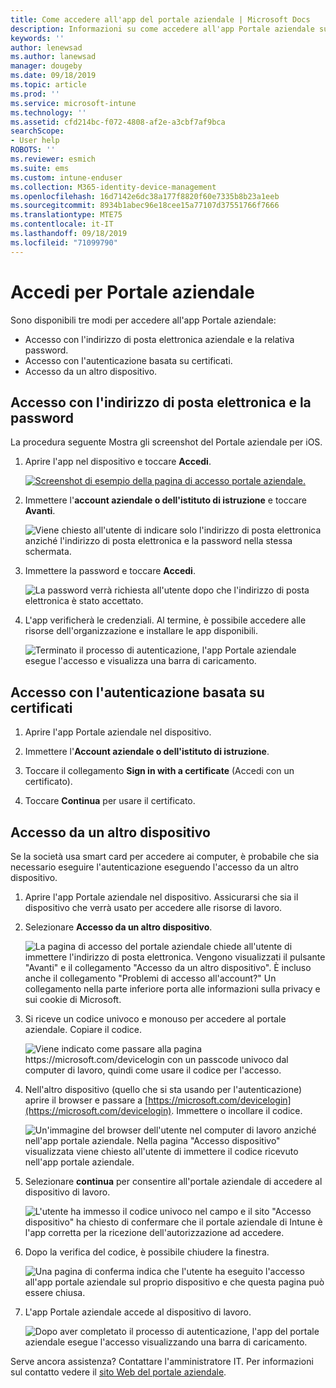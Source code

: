 ```yaml
---
title: Come accedere all'app del portale aziendale | Microsoft Docs
description: Informazioni su come accedere all'app Portale aziendale su più piattaforme.
keywords: ''
author: lenewsad
ms.author: lanewsad
manager: dougeby
ms.date: 09/18/2019
ms.topic: article
ms.prod: ''
ms.service: microsoft-intune
ms.technology: ''
ms.assetid: cfd214bc-f072-4808-af2e-a3cbf7af9bca
searchScope:
- User help
ROBOTS: ''
ms.reviewer: esmich
ms.suite: ems
ms.custom: intune-enduser
ms.collection: M365-identity-device-management
ms.openlocfilehash: 16d7142e6dc38a177f8820f60e7335b8b23a1eeb
ms.sourcegitcommit: 8934b1abec96e18cee15a77107d37551766f7666
ms.translationtype: MTE75
ms.contentlocale: it-IT
ms.lasthandoff: 09/18/2019
ms.locfileid: "71099790"
---
```

# <a name="sign-in-to-company-portal"></a>Accedi per Portale aziendale  

Sono disponibili tre modi per accedere all'app Portale aziendale:

* Accesso con l'indirizzo di posta elettronica aziendale e la relativa password.  
* Accesso con l'autenticazione basata su certificati.  
* Accesso da un altro dispositivo.    


## <a name="sign-in-with-your-email-address-and-password"></a>Accesso con l'indirizzo di posta elettronica e la password
La procedura seguente Mostra gli screenshot del Portale aziendale per iOS.  

1. Aprire l'app nel dispositivo e toccare **Accedi**.  

   [![Screenshot di esempio della pagina di accesso portale aziendale. ](/intune-user-help/media/intune-ios-cp-signin-1908.png)](/intune-user-help/media/intune-ios-cp-signin-lightbox-1908.png#lightbox)  


2. Immettere l'**account aziendale o dell'istituto di istruzione** e toccare **Avanti**.

   ![Viene chiesto all'utente di indicare solo l'indirizzo di posta elettronica anziché l'indirizzo di posta elettronica e la password nella stessa schermata.](/intune-user-help/media/cp_ios_aad_signin_after_1804_002.png)

3. Immettere la password e toccare **Accedi**.

   ![La password verrà richiesta all'utente dopo che l'indirizzo di posta elettronica è stato accettato.](/intune-user-help/media/cp_ios_aad_signin_after_1804_003.png)

4. L'app verificherà le credenziali. Al termine, è possibile accedere alle risorse dell'organizzazione e installare le app disponibili.  

   ![Terminato il processo di autenticazione, l'app Portale aziendale esegue l'accesso e visualizza una barra di caricamento.](/intune-user-help/media/cp_ios_aad_signin_after_1804_004.png)

## <a name="sign-in-with-certificate-based-authentication"></a>Accesso con l'autenticazione basata su certificati

1. Aprire l'app Portale aziendale nel dispositivo.  

2. Immettere l'**Account aziendale o dell'istituto di istruzione**.  

3. Toccare il collegamento **Sign in with a certificate** (Accedi con un certificato).  

4. Toccare **Continua** per usare il certificato.  

## <a name="sign-in-from-another-device"></a>Accesso da un altro dispositivo

Se la società usa smart card per accedere ai computer, è probabile che sia necessario eseguire l'autenticazione eseguendo l'accesso da un altro dispositivo.  

1. Aprire l'app Portale aziendale nel dispositivo. Assicurarsi che sia il dispositivo che verrà usato per accedere alle risorse di lavoro.       

1. Selezionare **Accesso da un altro dispositivo**.  

   ![La pagina di accesso del portale aziendale chiede all'utente di immettere l'indirizzo di posta elettronica.  Vengono visualizzati il pulsante "Avanti" e il collegamento "Accesso da un altro dispositivo". È incluso anche il collegamento "Problemi di accesso all'account?" Un collegamento nella parte inferiore porta alle informazioni sulla privacy e sui cookie di Microsoft.](/intune-user-help/media/cp_ios_aad_signin_after_1804_005.png)

2. Si riceve un codice univoco e monouso per accedere al portale aziendale. Copiare il codice.

   ![Viene indicato come passare alla pagina https://microsoft.com/devicelogin con un passcode univoco dal computer di lavoro, quindi come usare il codice per l'accesso.](/intune-user-help/media/cp_ios_aad_signin_after_1804_006.png)

3. Nell'altro dispositivo (quello che si sta usando per l'autenticazione) aprire il browser e passare a [https://microsoft.com/devicelogin](https://microsoft.com/devicelogin). Immettere o incollare il codice.  

   ![Un'immagine del browser dell'utente nel computer di lavoro anziché nell'app portale aziendale. Nella pagina "Accesso dispositivo" visualizzata viene chiesto all'utente di immettere il codice ricevuto nell'app portale aziendale.](/intune/media/cp_ios_aad_signin_from_another_device_after_1704_004.png)

4. Selezionare __continua__ per consentire all'portale aziendale di accedere al dispositivo di lavoro.   

   ![L'utente ha immesso il codice univoco nel campo e il sito "Accesso dispositivo" ha chiesto di confermare che il portale aziendale di Intune è l'app corretta per la ricezione dell'autorizzazione ad accedere.](/intune/media/cp_ios_aad_signin_from_another_device_after_1704_005.png)

5. Dopo la verifica del codice, è possibile chiudere la finestra.  

   ![Una pagina di conferma indica che l'utente ha eseguito l'accesso all'app portale aziendale sul proprio dispositivo e che questa pagina può essere chiusa.](/intune/media/cp_ios_aad_signin_from_another_device_after_1704_006.png)

6. L'app Portale aziendale accede al dispositivo di lavoro.  

   ![Dopo aver completato il processo di autenticazione, l'app del portale aziendale esegue l'accesso visualizzando una barra di caricamento.](/intune-user-help/media/cp_ios_aad_signin_after_1804_007.png)

Serve ancora assistenza? Contattare l'amministratore IT. Per informazioni sul contatto vedere il [sito Web del portale aziendale](https://go.microsoft.com/fwlink/?linkid=2010980).  
